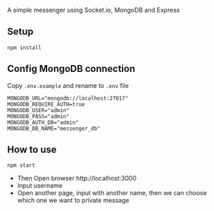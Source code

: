 A simple messenger using Socket.io, MongoDB and Express

## Setup
```
npm install
```
## Config MongoDB connection
Copy `.env.example` and rename to `.env` file
```
MONGODB_URL="mongodb://localhost:27017"
MONGODB_REQUIRE_AUTH=true
MONGODB_USER="admin"
MONGODB_PASS="admin"
MONGODB_AUTH_DB="admin"
MONGODB_DB_NAME="messenger_db"
```
## How to use
```
npm start
```
- Then Open browser http://localhost:3000
- Input username
- Open another page, input with another name, then we can choose which one we want to private message
